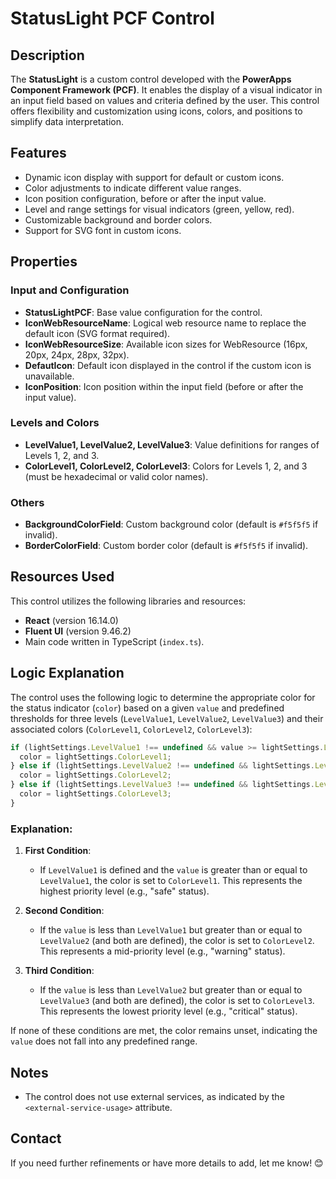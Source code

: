 # StatusLight PCF Control

## Description

The **StatusLight** is a custom control developed with the **PowerApps Component Framework (PCF)**. It enables the display of a visual indicator in an input field based on values and criteria defined by the user. This control offers flexibility and customization using icons, colors, and positions to simplify data interpretation.

## Features

- Dynamic icon display with support for default or custom icons.
- Color adjustments to indicate different value ranges.
- Icon position configuration, before or after the input value.
- Level and range settings for visual indicators (green, yellow, red).
- Customizable background and border colors.
- Support for SVG font in custom icons.

## Properties

### Input and Configuration
- **StatusLightPCF**: Base value configuration for the control.
- **IconWebResourceName**: Logical web resource name to replace the default icon (SVG format required).
- **IconWebResourceSize**: Available icon sizes for WebResource (16px, 20px, 24px, 28px, 32px).
- **DefautIcon**: Default icon displayed in the control if the custom icon is unavailable.
- **IconPosition**: Icon position within the input field (before or after the input value).

### Levels and Colors
- **LevelValue1, LevelValue2, LevelValue3**: Value definitions for ranges of Levels 1, 2, and 3.
- **ColorLevel1, ColorLevel2, ColorLevel3**: Colors for Levels 1, 2, and 3 (must be hexadecimal or valid color names).

### Others
- **BackgroundColorField**: Custom background color (default is `#f5f5f5` if invalid).
- **BorderColorField**: Custom border color (default is `#f5f5f5` if invalid).

## Resources Used

This control utilizes the following libraries and resources:
- **React** (version 16.14.0)
- **Fluent UI** (version 9.46.2)
- Main code written in TypeScript (`index.ts`).

## Logic Explanation

The control uses the following logic to determine the appropriate color for the status indicator (`color`) based on a given `value` and predefined thresholds for three levels (`LevelValue1`, `LevelValue2`, `LevelValue3`) and their associated colors (`ColorLevel1`, `ColorLevel2`, `ColorLevel3`):

```typescript
if (lightSettings.LevelValue1 !== undefined && value >= lightSettings.LevelValue1) {
  color = lightSettings.ColorLevel1;
} else if (lightSettings.LevelValue2 !== undefined && lightSettings.LevelValue1 !== undefined && value < lightSettings.LevelValue1 && value >= lightSettings.LevelValue2) {
  color = lightSettings.ColorLevel2;
} else if (lightSettings.LevelValue3 !== undefined && lightSettings.LevelValue2 !== undefined && value < lightSettings.LevelValue2 && value >= lightSettings.LevelValue3) {
  color = lightSettings.ColorLevel3;
}
```

### Explanation:
1. **First Condition**:  
   - If `LevelValue1` is defined and the `value` is greater than or equal to `LevelValue1`, the color is set to `ColorLevel1`. This represents the highest priority level (e.g., "safe" status).

2. **Second Condition**:  
   - If the `value` is less than `LevelValue1` but greater than or equal to `LevelValue2` (and both are defined), the color is set to `ColorLevel2`. This represents a mid-priority level (e.g., "warning" status).

3. **Third Condition**:  
   - If the `value` is less than `LevelValue2` but greater than or equal to `LevelValue3` (and both are defined), the color is set to `ColorLevel3`. This represents the lowest priority level (e.g., "critical" status).

If none of these conditions are met, the color remains unset, indicating the `value` does not fall into any predefined range.

## Notes

- The control does not use external services, as indicated by the `<external-service-usage>` attribute.

## Contact

If you need further refinements or have more details to add, let me know! 😊
